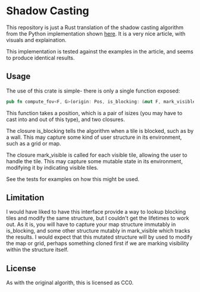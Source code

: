 # Shadow Casting
This repository is just a Rust translation of the shadow casting algorithm from
the Python implementation shown [here](https://www.albertford.com/shadowcasting/).
It is a very nice article, with visuals and explaination.


This implementation is tested against the examples in the article, and seems to 
produce identical results. 


## Usage
The use of this crate is simple- there is only a single function exposed:
```rust
pub fn compute_fov<F, G>(origin: Pos, is_blocking: &mut F, mark_visible: &mut G)
```

This function takes a position, which is a pair of isizes (you may have to cast
into and out of this type), and two closures.


The closure is\_blocking tells the algorithm when a tile is blocked, such as by
a wall. This may capture some kind of user structure in its environment, such
as a grid or map.

The closure mark\_visible is called for each visible tile, allowing the user
to handle the tile. This may capture some mutable state in its environment,
modifying it by indicating visible tiles.


See the tests for examples on how this might be used.


## Limitation
I would have liked to have this interface provide a way to lookup blocking tiles
and modify the same structure, but I couldn't get the lifetimes to work out.
As it is, you will have to capture your map structure immutably in is\_blocking,
and some other structure mutably in mark\_visible which tracks the results.
I would expect that this mutated structure will by used to modify the map 
or grid, perhaps something cloned first if we are marking visibility
within the structure itself.

## License
As with the original algorith, this is licensed as CC0.
